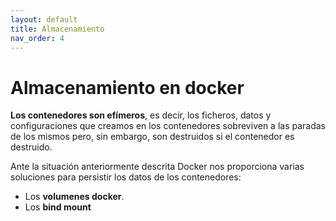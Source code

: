 ```yaml
---
layout: default
title: Almacenamiento
nav_order: 4
---
```

# Almacenamiento en docker

**Los contenedores son efímeros**, es decir, los ficheros, datos y configuraciones que creamos en los contenedores sobreviven a las paradas de los mismos pero, sin embargo, son destruidos si el contenedor es destruido. 

Ante la situación anteriormente descrita Docker nos proporciona varias soluciones para persistir los datos de los contenedores:

* Los **volumenes docker**.
* Los **bind mount**
